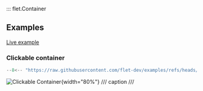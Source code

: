 ::: flet.Container

## Examples

[Live example](https://flet-controls-gallery.fly.dev/layout/container)

### Clickable container


```python
--8<-- "https://raw.githubusercontent.com/flet-dev/examples/refs/heads/v1-docs/python/controls/container/clickable-container.py"
```

![Clickable Container](https://raw.githubusercontent.com/flet-dev/examples/v1-docs/python/controls/container/clickable-container.gif){width="80%"}
/// caption
///
